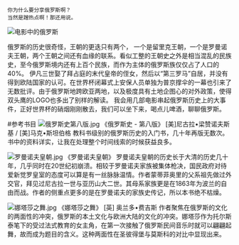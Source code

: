 ```
你为什么要分享俄罗斯啊？
当然是蹭热点啊！那还用说。
```
![电影中的俄罗斯](https://upload-images.jianshu.io/upload_images/3611412-95115182edb157d9.png?imageMogr2/auto-orient/strip%7CimageView2/2/w/1240)

俄罗斯的历史很奇怪，王朝的更迭只有两个， 一个是留里克王朝，一个是罗曼诺夫王朝，两个王朝之间还有血缘的联系。看似工整的王朝史之外是相当混乱的民族史，至今俄罗斯境内还有上百个民族，而作为主体的俄罗斯族仅仅占了人口的40%。
伊凡三世娶了拜占庭的末代皇帝的侄女，然后以“第三罗马”自居，并没有得到欧陆国家的认可。在世界杯闭幕式上安保人员单独为普京撑伞的一幕也引来了无数批评。由于俄罗斯地跨欧亚两地，以及极度具有土地企图心的对外政策，使得双头鹰的LOGO也多出了别样的解读。
我会用几部电影串起俄罗斯历史上的大事件，正好世界杯的硝烟刚刚散去，我们可以坐下来，喝点儿啤酒，聊聊俄罗斯。


#参考书目
![俄罗斯史第八版.jpg](https://upload-images.jianshu.io/upload_images/3611412-f0c4322f3d0a5fc0.jpg?imageMogr2/auto-orient/strip%7CimageView2/2/w/1240)
《俄罗斯史 - 第八版》
[美]尼古拉•梁赞诺夫斯基 / [美]马克•斯坦伯格
教科书级别的俄罗斯历史的入门书，几十年再版无数次。书中的资料详实，让我在处理整个时间线索的时候获益良多。

![罗曼诺夫皇朝.jpg](https://upload-images.jianshu.io/upload_images/3611412-9e546d1d422aa797.jpg?imageMogr2/auto-orient/strip%7CimageView2/2/w/1240)
《罗曼诺夫皇朝》
罗曼诺夫皇朝的历史长于大清的历史几十年，几乎同时在20世纪初崩溃。相较于罗曼诺夫家族被集体枪决，国民政府对待爱新觉罗皇室的态度可以算是有一丝脉脉温情。作者蒙蒂菲奥里的父系祖先做过外交官，拜见过尼古拉一世与亚历山大二世。其母系家族更是在1863年为波兰的自由而战。作者的侧重点更多的是在罗曼诺夫的家族史传记，所以本书绝不枯燥。

![娜塔莎之舞.jpg](https://upload-images.jianshu.io/upload_images/3611412-a45747b7a693f20d.jpg?imageMogr2/auto-orient/strip%7CimageView2/2/w/1240)
《娜塔莎之舞》
[英] 奥兰多•费吉斯
作者聚焦在俄罗斯的文化的两面性的冲突，俄罗斯的本土文化与欧洲大陆的文化的冲突。娜塔莎作为托尔斯泰笔下的受过法式教育的女主角，在第一次接触了俄罗斯民间音乐时就可以翩翩起舞，故而成为题目的含义。这种两面性在圣彼得堡与莫斯科的对比中显现出来。





